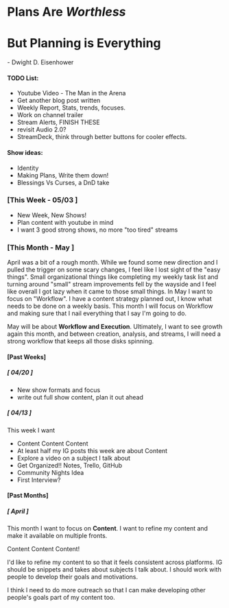 # __Plans__ Are _Worthless_
# But __Planning__ is __Everything__

\- Dwight D. Eisenhower

#### TODO List:
- Youtube Video - The Man in the Arena
- Get another blog post written
- Weekly Report, Stats, trends, focuses.
- Work on channel trailer
- Stream Alerts, FINISH THESE
- revisit Audio 2.0?
- StreamDeck, think through better buttons for cooler effects.

#### Show ideas:
- Identity
- Making Plans, Write them down!
- Blessings Vs Curses, a DnD take

### [__This Week__ - 05/03 ]
- New Week, New Shows!
- Plan content with youtube in mind
- I want 3 good strong shows, no more "too tired" streams

### [__This Month__ - May ]

April was a bit of a rough month.  While we found some new direction and I pulled the trigger on some scary changes, I feel like I lost sight of the "easy things".  Small organizational things like completing my weekly task list and turning around "small" stream improvements fell by the wayside and I feel like overall I got lazy when it came to those small things.  In May I want to focus on "Workflow".  I have a content strategy planned out, I know what needs to be done on a weekly basis.   This month I will focus on Workflow and making sure that I nail everything that I say I'm going to do.

May will be about **Workflow and Execution**.  Ultimately, I want to see growth again this month, and between creation, analysis, and streams, I will need a strong workflow that keeps all those disks spinning.

#### [Past Weeks]

##### [ 04/20 ]
 - New show formats and focus
 - write out full show content, plan it out ahead

##### [ 04/13 ]

This week I want
- Content Content Content
- At least half my IG posts this week are about Content
- Explore a video on a subject I talk about
- Get Organized!! Notes, Trello, GitHub
- Community Nights Idea
 - First Interview?

#### [Past Months]

##### [ April ]

 This month I want to focus on **Content**.  I want to refine my content and make it available on multiple fronts.

 Content Content Content!

 I'd like to refine my content to so that it feels consistent across platforms.  IG should be snippets and takes about subjects I talk about.  I should work with people to develop their goals and motivations.

 I think I need to do more outreach so that I can make developing other people's goals part of my content too.
